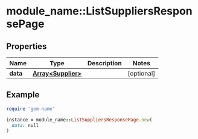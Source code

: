 # module_name::ListSuppliersResponsePage

## Properties

| Name | Type | Description | Notes |
| ---- | ---- | ----------- | ----- |
| **data** | [**Array&lt;Supplier&gt;**](Supplier.md) |  | [optional] |

## Example

```ruby
require 'gem-name'

instance = module_name::ListSuppliersResponsePage.new(
  data: null
)
```

